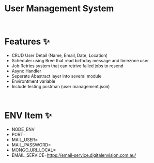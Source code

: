 # User Management System

&nbsp;

# Features ✨

- CRUD User Detail (Name, Email, Date, Location)
- Scheduler using Bree that read birthday message and timezone user
- Job Retries system that can retrive failed jobs to resend
- Async Handler
- Seperate Abastract layer into several module
- Environtment variable
- Include testing postman (user management.json)

&nbsp;

# ENV Item ✨

- NODE_ENV
- PORT=
- MAIL_USER=
- MAIL_PASSWORD=
- MONGO_URI_LOCAL=
- EMAIL_SERVICE=https://email-service.digitalenvision.com.au/
